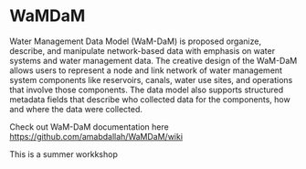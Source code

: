 WaMDaM
======

Water Management Data Model (WaM-DaM) is proposed organize, describe, and manipulate network-based data with emphasis on water systems and water management data. The creative design of the WaM-DaM allows users to represent a node and link network of water management system components like reservoirs, canals, water use sites, and operations that involve those components. The data model also supports structured metadata fields that describe who collected data for the components, how and where the data were collected.

Check out WaM-DaM documentation here 
https://github.com/amabdallah/WaMDaM/wiki

This is a summer workkshop
